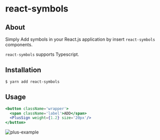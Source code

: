 # react-symbols
## About
Simply Add symbols in your React.js application by insert `react-symbols` components.

`react-symbols` supports Typescript.

## Installation
```shell
$ yarn add react-symbols
```

## Usage
```jsx
<button className='wrapper'>
  <span className='label'>ADD</span>
  <PlusSign weight={1.2} size='20px'/>
</button>
```
![plus-example](https://user-images.githubusercontent.com/23352663/129325401-408a1c74-4897-4406-9e81-0344cf44a1a4.png)
